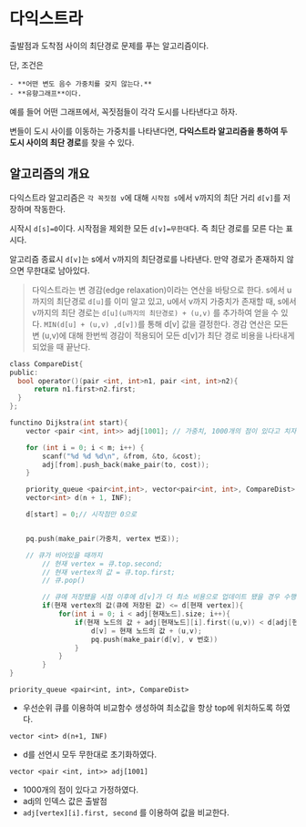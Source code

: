 # 다익스트라

출발점과 도착점 사이의 최단경로 문제를 푸는 알고리즘이다.

단, 조건은

	- **어떤 변도 음수 가중치를 갖지 않는다.**
	- **유향그래프**이다.

예를 들어 어떤 그래프에서, 꼭짓점들이 각각 도시를 나타낸다고 하자.

변들이 도시 사이를 이동하는 가중치를 나타낸다면, **다익스트라 알고리즘을 통하여 두 도시 사이의 최단 경로**를 찾을 수 있다.

## 알고리즘의 개요

다익스트라 알고리즘은 `각 꼭짓점 v`에 대해 `시작점 s`에서 v까지의 최단 거리 `d[v]`를 저장하며 작동한다.

시작시 `d[s]=0`이다. 시작점을 제외한 모든 `d[v]=무한대`다. 즉 최단 경로를 모른 다는 표시다.

알고리즘 종료시 `d[v]`는 s에서 v까지의 최단경로를 나타낸다. 만약 경로가 존재하지 않으면 무한대로 남아있다.

> 다익스트라는 변 경감(edge relaxation)이라는 연산을 바탕으로 한다.
s에서 u까지의 최단경로 `d[u]`를 이미 알고 있고, u에서 v까지 가중치가 존재할 때,
s에서 v까지의 최단 경로는 `d[u](u까지의 최단경로) + (u,v)` 를 추가하여 얻을 수 있다.
`MIN(d[u] + (u,v) ,d[v])`를 통해 d[v] 값을 결정한다.
경감 연산은 모든 변 (u,v)에 대해 한번씩 경감이 적용되어 모든 d[v]가 최단 경로 비용을 나타내게 되었을 때 끝난다.


```C
class CompareDist{
public:
  bool operator()(pair <int, int>n1, pair <int, int>n2){
      return n1.first>n2.first;
  }
};

functino Dijkstra(int start){
	vector <pair <int, int>> adj[1001]; // 가중치, 1000개의 점이 있다고 치자

	for (int i = 0; i < m; i++) {
        scanf("%d %d %d\n", &from, &to, &cost);
        adj[from].push_back(make_pair(to, cost));
    }

	priority_queue <pair<int,int>, vector<pair<int, int>, CompareDist> pq; // 최단경로가 정해진 점을 저장
	vector<int> d(n + 1, INF);

	d[start] = 0;// 시작점만 0으로


	pq.push(make_pair(가중치, vertex 번호));

	// 큐가 비어있을 때까지
		// 현재 vertex = 큐.top.second;
		// 현재 vertex의 값 = 큐.top.first;
		// 큐.pop()

		// 큐에 저장됐을 시점 이후에 d[v]가 더 최소 비용으로 업데이트 됐을 경우 수행할 필요가 없다.
		if(현재 vertex의 값(큐에 저장된 값) <= d[현재 vertex]){
			for(int i = 0; i < adj[현재노드].size; i++){
				if(현재 노드의 값 + adj[현재노드][i].first((u,v)) < d[adj[현재노드][i].second]){
					d[v] = 현재 노드의 값 + (u,v);
					pq.push(make_pair(d[v], v 번호))
				}
			}
		}
}
```

`priority_queue <pair<int, int>, CompareDist>`

- 우선순위 큐를 이용하여 비교함수 생성하여 최소값을 항상 top에 위치하도록 하였다.

`vector <int> d(n+1, INF)`

- d를 선언시 모두 무한대로 초기화하였다.

`vector <pair <int, int>> adj[1001]`

- 1000개의 점이 있다고 가정하였다.
- adj의 인덱스 값은 출발점
- `adj[vertex][i].first, second` 를 이용하여 값을 비교한다.
